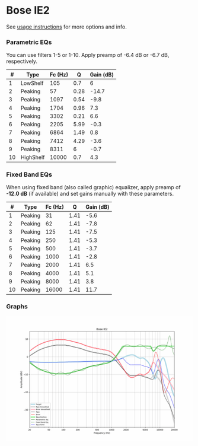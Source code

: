 # Bose IE2
See [usage instructions](https://github.com/jaakkopasanen/AutoEq#usage) for more options and info.

### Parametric EQs
You can use filters 1-5 or 1-10. Apply preamp of -6.4 dB or -6.7 dB, respectively.

|   # | Type      |   Fc (Hz) |    Q |   Gain (dB) |
|-----|-----------|-----------|------|-------------|
|   1 | LowShelf  |       105 | 0.7  |         6   |
|   2 | Peaking   |        57 | 0.28 |       -14.7 |
|   3 | Peaking   |      1097 | 0.54 |        -9.8 |
|   4 | Peaking   |      1704 | 0.96 |         7.3 |
|   5 | Peaking   |      3302 | 0.21 |         6.6 |
|   6 | Peaking   |      2205 | 5.99 |        -0.3 |
|   7 | Peaking   |      6864 | 1.49 |         0.8 |
|   8 | Peaking   |      7412 | 4.29 |        -3.6 |
|   9 | Peaking   |      8311 | 6    |        -0.7 |
|  10 | HighShelf |     10000 | 0.7  |         4.3 |

### Fixed Band EQs
When using fixed band (also called graphic) equalizer, apply preamp of **-12.0 dB** (if available) and set gains manually with these parameters.

|   # | Type    |   Fc (Hz) |    Q |   Gain (dB) |
|-----|---------|-----------|------|-------------|
|   1 | Peaking |        31 | 1.41 |        -5.6 |
|   2 | Peaking |        62 | 1.41 |        -7.8 |
|   3 | Peaking |       125 | 1.41 |        -7.5 |
|   4 | Peaking |       250 | 1.41 |        -5.3 |
|   5 | Peaking |       500 | 1.41 |        -3.7 |
|   6 | Peaking |      1000 | 1.41 |        -2.8 |
|   7 | Peaking |      2000 | 1.41 |         6.5 |
|   8 | Peaking |      4000 | 1.41 |         5.1 |
|   9 | Peaking |      8000 | 1.41 |         3.8 |
|  10 | Peaking |     16000 | 1.41 |        11.7 |

### Graphs
![](./Bose%20IE2.png)
